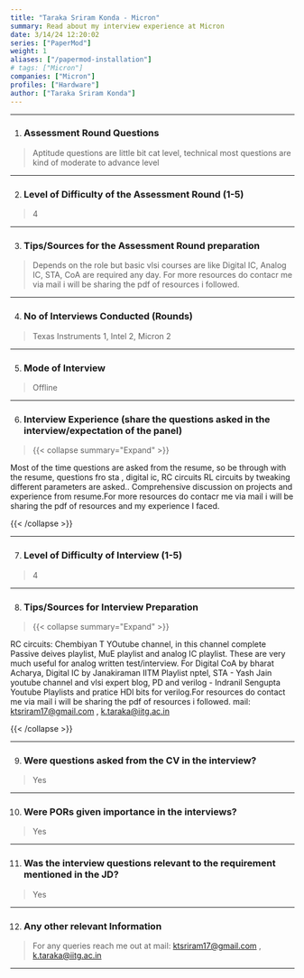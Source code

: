 ```yaml
---
title: "Taraka Sriram Konda - Micron"
summary: Read about my interview experience at Micron
date: 3/14/24 12:20:02
series: ["PaperMod"]
weight: 1
aliases: ["/papermod-installation"]
# tags: ["Micron"]
companies: ["Micron"]
profiles: ["Hardware"]
author: ["Taraka Sriram Konda"]
---
```

---
1. ### Assessment Round Questions

> Aptitude questions are little bit cat level, technical most questions are kind of moderate to advance level

---

2. ### Level of Difficulty of the Assessment Round (1-5)

> 4

---

3. ### Tips/Sources for the Assessment Round preparation

> Depends on the role but basic vlsi courses are like Digital IC, Analog IC, STA, CoA are required any day. For more resources do contacr me via mail i will be sharing the pdf of resources i followed.

---

4. ### No of Interviews Conducted (Rounds)

> Texas Instruments 1, Intel 2, Micron 2

---

5. ### Mode of Interview

> Offline

---

6. ### Interview Experience (share the questions asked in the interview/expectation of the panel)

> {{< collapse summary="Expand" >}}

Most of the time questions are asked from the resume, so be through with the resume, questions fro sta , digital ic, RC circuits RL circuits by tweaking different parameters are asked.. Comprehensive discussion on projects and experience from resume.For more resources do contacr me via mail i will be sharing the pdf of resources and my experience I faced.

{{< /collapse >}}

---

7. ### Level of Difficulty of Interview (1-5)

> 4

---

8. ### Tips/Sources for Interview Preparation

> {{< collapse summary="Expand" >}}

RC circuits: Chembiyan T YOutube channel, in this channel complete Passive deives playlist, MuE playlist and analog IC playlist. These are very much useful for analog written test/interview. For Digital CoA by bharat Acharya, Digital IC by Janakiraman IITM Playlist nptel, STA - Yash Jain youtube channel and vlsi expert blog, PD and verilog - Indranil Sengupta Youtube Playlists and pratice HDl bits for verilog.For  resources do contact me via mail i will be sharing the pdf of resources i followed. mail: ktsriram17@gmail.com , k.taraka@iitg.ac.in

{{< /collapse >}}

---

9. ### Were questions asked from the CV in the interview?

> Yes

---

10. ### Were PORs given importance in the interviews?

> Yes

---

11. ### Was the interview questions relevant to the requirement mentioned in the JD?

> Yes

---

12. ### Any other relevant Information

> For any queries reach me out at mail: ktsriram17@gmail.com , k.taraka@iitg.ac.in

---

